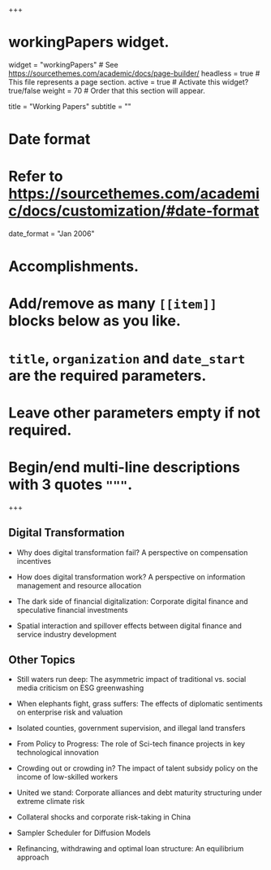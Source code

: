 +++
# workingPapers widget.
widget = "workingPapers"  # See https://sourcethemes.com/academic/docs/page-builder/
headless = true  # This file represents a page section.
active = true  # Activate this widget? true/false
weight = 70  # Order that this section will appear.

title = "Working Papers"
subtitle = ""

# Date format
#   Refer to https://sourcethemes.com/academic/docs/customization/#date-format
date_format = "Jan 2006"

# Accomplishments.
#   Add/remove as many `[[item]]` blocks below as you like.
#   `title`, `organization` and `date_start` are the required parameters.
#   Leave other parameters empty if not required.
#   Begin/end multi-line descriptions with 3 quotes `"""`.

+++

<h2>Digital Transformation</h2>
<ul style="padding-left: 1.2em;">
  <li><p style="margin-bottom: 1em;">Why does digital transformation fail? A perspective on compensation incentives</p></li>

  <li><p style="margin-bottom: 1em;">How does digital transformation work? A perspective on information management and resource allocation</p></li>

  <li><p style="margin-bottom: 1em;">The dark side of financial digitalization: Corporate digital finance and speculative financial investments</p></li>

  <li><p style="margin-bottom: 1em;">Spatial interaction and spillover effects between digital finance and service industry development</p></li>
</ul>

<h2>Other Topics</h2>
<ul style="padding-left: 1.2em;">
  <li><p style="margin-bottom: 1em;">Still waters run deep: The asymmetric impact of traditional vs. social media criticism on ESG greenwashing</p></li>
  
  <li><p style="margin-bottom: 1em;">When elephants fight, grass suffers: The effects of diplomatic sentiments on enterprise risk and valuation</p></li>

  <li><p style="margin-bottom: 1em;">Isolated counties, government supervision, and illegal land transfers</p></li>

  <li><p style="margin-bottom: 1em;">From Policy to Progress: The role of Sci-tech finance projects in key technological innovation</p></li>

  <li><p style="margin-bottom: 1em;">Crowding out or crowding in? The impact of talent subsidy policy on the income of low-skilled workers</p></li>

  <li><p style="margin-bottom: 1em;">United we stand: Corporate alliances and debt maturity structuring under extreme climate risk</p></li>
  
  <li><p style="margin-bottom: 1em;">Collateral shocks and corporate risk-taking in China</p></li>

  <li><p style="margin-bottom: 1em;">Sampler Scheduler for Diffusion Models</p></li>
  
  <li><p style="margin-bottom: 1em;">Refinancing, withdrawing and optimal loan structure: An equilibrium approach</p></li>
</ul>

